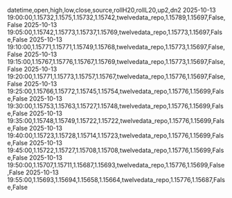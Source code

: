 datetime,open,high,low,close,source,rollH20,rollL20,up2,dn2
2025-10-13 19:00:00,1.15732,1.1575,1.15732,1.15742,twelvedata_repo,1.15789,1.15697,False,False
2025-10-13 19:05:00,1.15742,1.15773,1.15737,1.15769,twelvedata_repo,1.15773,1.15697,False,False
2025-10-13 19:10:00,1.15771,1.15771,1.15749,1.15768,twelvedata_repo,1.15773,1.15697,False,False
2025-10-13 19:15:00,1.15767,1.15776,1.15767,1.15769,twelvedata_repo,1.15773,1.15697,False,False
2025-10-13 19:20:00,1.15771,1.15773,1.15757,1.15767,twelvedata_repo,1.15776,1.15697,False,False
2025-10-13 19:25:00,1.15766,1.15772,1.15745,1.15754,twelvedata_repo,1.15776,1.15699,False,False
2025-10-13 19:30:00,1.15753,1.15763,1.15727,1.15748,twelvedata_repo,1.15776,1.15699,False,False
2025-10-13 19:35:00,1.15748,1.15749,1.15722,1.15722,twelvedata_repo,1.15776,1.15699,False,False
2025-10-13 19:40:00,1.15723,1.15728,1.15714,1.15723,twelvedata_repo,1.15776,1.15699,False,False
2025-10-13 19:45:00,1.15722,1.15727,1.15708,1.15708,twelvedata_repo,1.15776,1.15699,False,False
2025-10-13 19:50:00,1.15707,1.15711,1.15687,1.15693,twelvedata_repo,1.15776,1.15699,False,False
2025-10-13 19:55:00,1.15693,1.15694,1.15658,1.15664,twelvedata_repo,1.15776,1.15687,False,False
